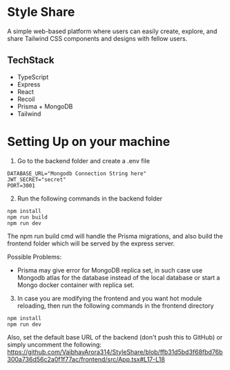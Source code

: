 # Style Share
A simple web-based platform where users can easily create, explore, and share Tailwind CSS components and designs with fellow users.

## TechStack
- TypeScript
- Express
- React
- Recoil
- Prisma + MongoDB
- Tailwind

# Setting Up on your machine
1. Go to the backend folder and create a .env file
  ```
  DATABASE_URL="Mongodb Connection String here"
  JWT_SECRET="secret"
  PORT=3001
  ```
2. Run the following commands in the backend folder
  ```
  npm install
  npm run build
  npm run dev
  ```
  The npm run build cmd will handle the Prisma migrations, and also build the frontend folder which will be served by the express server.
  
  Possible Problems:
  - Prisma may give error for MongoDB replica set, in such case use Mongodb atlas for the database instead of the local database or start a Mongo docker container with replica set.
3. In case you are modifying the frontend and you want hot module reloading, then run the following commands in the frontend directory
  ```
  npm install
  npm run dev
  ```
  Also, set the default base URL of the backend (don't push this to GitHub) or simply uncomment the following:
  https://github.com/VaibhavArora314/StyleShare/blob/ffb31d5bd3f68fbd76b300a736d56c2a0f1f77ac/frontend/src/App.tsx#L17-L18

